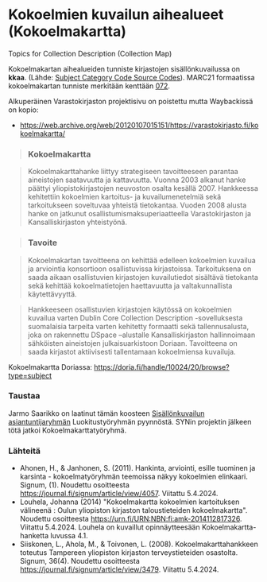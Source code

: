 # Kokoelmien kuvailun aihealueet (Kokoelmakartta)
Topics for Collection Description (Collection Map)

Kokoelmakartan aihealueiden tunniste kirjastojen sisällönkuvailussa on **kkaa**. (Lähde: [Subject Category Code Source Codes](https://www.loc.gov/standards/sourcelist/subject-category.html)).  MARC21 formaatissa kokoelmakartan tunniste merkitään kenttään [072](https://marc21.kansalliskirjasto.fi/bib/05X-08X.htm#072).


Alkuperäinen Varastokirjaston projektisivu on poistettu mutta Waybackissä on kopio: 
- https://web.archive.org/web/20120107015151/https://varastokirjasto.fi/kokoelmakartta/

> ### Kokoelmakartta

> Kokoelmakarttahanke liittyy strategiseen tavoitteeseen parantaa aineistojen saatavuutta ja kattavuutta. Vuonna 2003 alkanut hanke päättyi yliopistokirjastojen neuvoston osalta kesällä 2007. Hankkeessa kehitettiin kokoelmien kartoitus- ja kuvailumenetelmiä sekä tarkoitukseen soveltuvaa yhteistä tietokantaa. Vuoden 2008 alusta hanke on jatkunut osallistumismaksuperiaatteella Varastokirjaston ja Kansalliskirjaston yhteistyönä.

> ### Tavoite

> Kokoelmakartan tavoitteena on kehittää edelleen kokoelmien kuvailua ja arviointia konsortioon osallistuvissa kirjastoissa. Tarkoituksena on saada aikaan osallistuvien kirjastojen kuvailutiedot sisältävä tietokanta sekä kehittää kokoelmatietojen haettavuutta ja valtakunnallista käytettävyyttä.

> Hankkeeseen osallistuvien kirjastojen käytössä on kokoelmien kuvailua varten Dublin Core Collection Description -sovelluksesta suomalaisia tarpeita varten kehitetty formaatti sekä tallennusalusta, joka on rakennettu DSpace –alustalle Kansalliskirjaston hallinnoimaan sähköisten aineistojen julkaisuarkistoon Doriaan. Tavoitteena on saada kirjastot aktiivisesti tallentamaan kokoelmiensa kuvailuja.

Kokoelmakartta Doriassa: https://doria.fi/handle/10024/20/browse?type=subject

### Taustaa
Jarmo Saarikko on laatinut tämän koosteen [Sisällönkuvailun asiantuntijaryhmän](https://www.kiwi.fi/pages/viewpage.action?pageId=59937473) Luokitustyöryhmän pyynnöstä. SYNin projektin jälkeen tötä jatkoi Kokoelmakarttatyöryhmä. 

### Lähteitä
- Ahonen, H., & Janhonen, S. (2011). Hankinta, arviointi, esille tuominen ja karsinta - kokoelmatyöryhmän teemoissa näkyy kokoelmien elinkaari. Signum, (1). Noudettu osoitteesta https://journal.fi/signum/article/view/4057. Viitattu 5.4.2024.
- Louhela, Johanna (2014) "Kokoelmakartta kokoelmien kartoituksen välineenä : Oulun yliopiston kirjaston taloustieteiden kokoelmakartta". Noudettu osoitteesta https://urn.fi/URN:NBN:fi:amk-2014112817326. Viitattu 5.4.2024.  Louhela on kuvaillut opinnäytteesään Kokoelmakartta-hanketta luvussa 4.1.
- Siiskonen, L., Ahola, M., & Toivonen, L. (2008). Kokoelmakarttahankkeen toteutus Tampereen yliopiston kirjaston terveystieteiden osastolta. Signum, 36(4). Noudettu osoitteesta https://journal.fi/signum/article/view/3479. Viitattu 5.4.2024.
  
